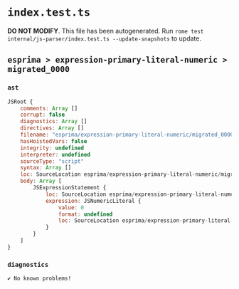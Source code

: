 # `index.test.ts`

**DO NOT MODIFY**. This file has been autogenerated. Run `rome test internal/js-parser/index.test.ts --update-snapshots` to update.

## `esprima > expression-primary-literal-numeric > migrated_0000`

### `ast`

```javascript
JSRoot {
	comments: Array []
	corrupt: false
	diagnostics: Array []
	directives: Array []
	filename: "esprima/expression-primary-literal-numeric/migrated_0000/input.js"
	hasHoistedVars: false
	integrity: undefined
	interpreter: undefined
	sourceType: "script"
	syntax: Array []
	loc: SourceLocation esprima/expression-primary-literal-numeric/migrated_0000/input.js 1:0-1:1
	body: Array [
		JSExpressionStatement {
			loc: SourceLocation esprima/expression-primary-literal-numeric/migrated_0000/input.js 1:0-1:1
			expression: JSNumericLiteral {
				value: 0
				format: undefined
				loc: SourceLocation esprima/expression-primary-literal-numeric/migrated_0000/input.js 1:0-1:1
			}
		}
	]
}
```

### `diagnostics`

```
✔ No known problems!

```
